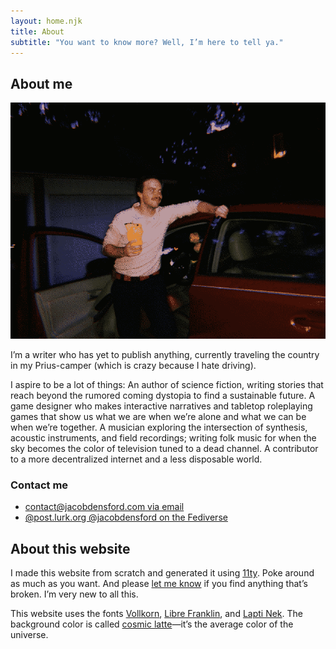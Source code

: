 ```yaml
---
layout: home.njk
title: About
subtitle: "You want to know more? Well, I’m here to tell ya."
---
```


## About me

![A picture of me standing by my Prius and holding a Jar Jar Binks tiki mug.](/images/jarjarmug.png)

I’m a writer who has yet to publish anything, currently traveling the country in my Prius-camper (which is crazy because I hate driving).

I aspire to be a lot of things: An author of science fiction, writing stories that reach beyond the rumored coming dystopia to find a sustainable future. A game designer who makes interactive narratives and tabletop roleplaying games that show us what we are when we’re alone and what we can be when we’re together. A musician exploring the intersection of synthesis, acoustic instruments, and field recordings; writing folk music for when the sky becomes the color of television tuned to a dead channel. A contributor to a more decentralized internet and a less disposable world.

### Contact me

- [contact@jacobdensford.com via email](mailto:contact@jacobdensford.com)
- [@post.lurk.org @jacobdensford on the Fediverse](https://post.lurk.org/@jacobdensford)

## About this website

I made this website from scratch and generated it using [11ty](https://www.11ty.dev/). Poke around as much as you want. And please [let me know](https://github.com/jacobdensford/jacobdensford.com) if you find anything that’s broken. I’m very new to all this.

This website uses the fonts [Vollkorn](http://vollkorn-typeface.com/), [Libre Franklin](https://fonts.google.com/specimen/Libre+Franklin), and [Lapti Nek](https://aurekfonts.github.io/?font=LaptiNekAF). The background color is called [cosmic latte](https://en.wikipedia.org/wiki/Cosmic_latte)&mdash;it’s the average color of the universe.
